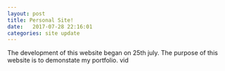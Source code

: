 ```yaml
---
layout: post
title: Personal Site!
date:   2017-07-28 22:16:01 
categories: site update
---
```

The development of this website began on  25th july. The purpose of this website is to demonstate my portfolio. 
vid

